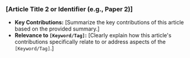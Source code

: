 
### [Article Title 2 or Identifier (e.g., Paper 2)]

*   **Key Contributions:** [Summarize the key contributions of this article based on the provided summary.]
*   **Relevance to `[Keyword/Tag]`:** [Clearly explain how this article's contributions specifically relate to or address aspects of the `[Keyword/Tag]`.]
